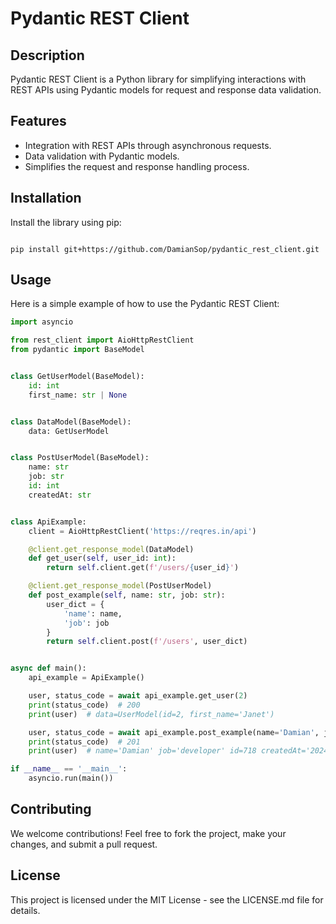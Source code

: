 # Pydantic REST Client

## Description
Pydantic REST Client is a Python library for simplifying interactions with REST APIs using Pydantic models for request and response data validation.

## Features
- Integration with REST APIs through asynchronous requests.
- Data validation with Pydantic models.
- Simplifies the request and response handling process.

## Installation
Install the library using pip:

```

pip install git+https://github.com/DamianSop/pydantic_rest_client.git

```

## Usage
Here is a simple example of how to use the Pydantic REST Client:
```python
import asyncio

from rest_client import AioHttpRestClient
from pydantic import BaseModel


class GetUserModel(BaseModel):
    id: int
    first_name: str | None


class DataModel(BaseModel):
    data: GetUserModel


class PostUserModel(BaseModel):
    name: str
    job: str
    id: int
    createdAt: str


class ApiExample:
    client = AioHttpRestClient('https://reqres.in/api')

    @client.get_response_model(DataModel)
    def get_user(self, user_id: int):
        return self.client.get(f'/users/{user_id}')

    @client.get_response_model(PostUserModel)
    def post_example(self, name: str, job: str):
        user_dict = {
            'name': name,
            'job': job
        }
        return self.client.post(f'/users', user_dict)


async def main():
    api_example = ApiExample()

    user, status_code = await api_example.get_user(2)
    print(status_code)  # 200
    print(user)  # data=UserModel(id=2, first_name='Janet')

    user, status_code = await api_example.post_example(name='Damian', job='developer')
    print(status_code)  # 201
    print(user)  # name='Damian' job='developer' id=718 createdAt='2024-03-25T13:23:28.625Z'

if __name__ == '__main__':
    asyncio.run(main())
```

## Contributing
We welcome contributions! Feel free to fork the project, make your changes, and submit a pull request.

## License
This project is licensed under the MIT License - see the LICENSE.md file for details.
